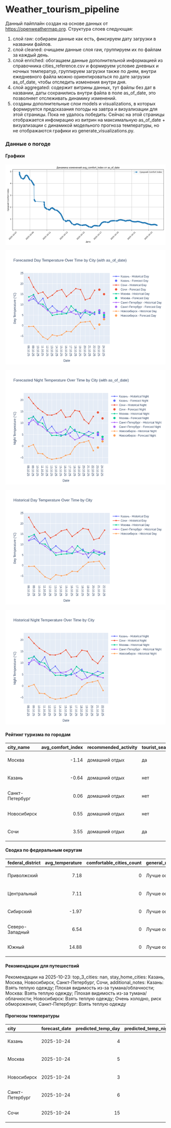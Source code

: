 # Weather_tourism_pipeline
Данный пайплайн создан на основе данных от https://openweathermap.org.
Структура слоев следующая:
  1) слой raw: 
  собираем данные как есть, фиксируем дату загрузки в названии файлов.
  2) слой cleaned:
  очищаем данные слоя raw, группируем их по файлам за каждый день.
  3) слой enriched:
  обогащаем данные дополнительной информацией из справочника cities_reference.csv и формируем условие дневных и ночных температур,
  группируем загрузки также по дням, внутри ежедневного файла можно ориентироваться по дате загрузки as_of_date, чтобы отследить изменения внутри дня.
  4) слой aggregated:
   содержит витрины данных, тут файлы без дат в названии, даты сохранились внутри файла в поле as_of_date, это позволняет отслеживать динамику изменений.
  6) созданы дополнительные слои models и visualizations, в которых формируется предсказания погоды на завтра и визуализации для этой страницы.
  Пока не удалось победить: Сейчас на этой страницы отображается инфомрацию из витрин на максимальную as_of_date + визуализации с динамикой модельного прогноза температуры, 
  но не отображаются графики из generate_visualizations.py.
<!-- WEATHER DATA START -->
### Данные о погоде

#### Графики
![Comfort Index Trend](data/visualizations/comfort_index_trend.png)

![Forecasted Day Temperature](data/visualizations/forecasted_day_temperature.png)

![Forecasted Night Temperature](data/visualizations/forecasted_night_temperature.png)

![Historical Day Temperature](data/visualizations/historical_day_temperature.png)

![Historical Night Temperature](data/visualizations/historical_night_temperature.png)

#### Рейтинг туризма по городам
| city_name       |   avg_comfort_index | recommended_activity   | tourist_season_match   | tourism_season   | tour_recommendation       | as_of_date          |
|:----------------|--------------------:|:-----------------------|:-----------------------|:-----------------|:--------------------------|:--------------------|
| Москва          |               -1.14 | домашний отдых         | да                     | Круглогодично    | домашний отдых в сезон    | 2025-10-23 23:20:00 |
| Казань          |               -0.64 | домашний отдых         | нет                    | Май-Сентябрь     | домашний отдых вне сезона | 2025-10-23 23:20:00 |
| Санкт-Петербург |                0.06 | домашний отдых         | нет                    | Май-Сентябрь     | домашний отдых вне сезона | 2025-10-23 23:20:00 |
| Новосибирск     |                0.55 | домашний отдых         | нет                    | Июнь-Август      | домашний отдых вне сезона | 2025-10-23 23:20:00 |
| Сочи            |                3.55 | домашний отдых         | да                     | Май-Октябрь      | домашний отдых в сезон    | 2025-10-23 23:20:00 |

#### Сводка по федеральным округам
| federal_district   |   avg_temperature |   comfortable_cities_count | general_recommendation   | as_of_date          |
|:-------------------|------------------:|---------------------------:|:-------------------------|:--------------------|
| Приволжский        |              7.18 |                          0 | Лучше остаться дома      | 2025-10-23 23:20:00 |
| Центральный        |              7.11 |                          0 | Лучше остаться дома      | 2025-10-23 23:20:00 |
| Сибирский          |             -1.97 |                          0 | Лучше остаться дома      | 2025-10-23 23:20:00 |
| Северо-Западный    |              6.54 |                          0 | Лучше остаться дома      | 2025-10-23 23:20:00 |
| Южный              |             14.88 |                          0 | Лучше остаться дома      | 2025-10-23 23:20:00 |

#### Рекомендации для путешествий
Рекомендации на 2025-10-23: top_3_cities: nan, stay_home_cities: Казань, Москва, Новосибирск, Санкт-Петербург, Сочи, additional_notes: Казань: Взять теплую одежду; Плохая видимость из-за тумана/облачности; Москва: Взять теплую одежду; Плохая видимость из-за тумана/облачности; Новосибирск: Взять теплую одежду; Очень холодно, риск обморожения; Санкт-Петербург: Взять теплую одежду

#### Прогнозы температуры
| city            | forecast_date   |   predicted_temp_day |   predicted_temp_night | model_type       | as_of_date          |
|:----------------|:----------------|---------------------:|-----------------------:|:-----------------|:--------------------|
| Казань          | 2025-10-24      |                    4 |                      3 | LinearRegression | 2025-10-23 23:20:23 |
| Москва          | 2025-10-24      |                    5 |                      4 | LinearRegression | 2025-10-23 23:20:23 |
| Новосибирск     | 2025-10-24      |                    3 |                      2 | LinearRegression | 2025-10-23 23:20:23 |
| Санкт-Петербург | 2025-10-24      |                    6 |                      3 | LinearRegression | 2025-10-23 23:20:23 |
| Сочи            | 2025-10-24      |                   15 |                     12 | LinearRegression | 2025-10-23 23:20:23 |


<!-- WEATHER DATA END -->
